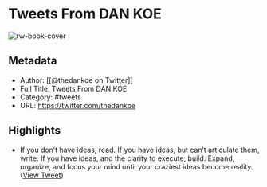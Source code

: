 # Tweets From DAN KOE

![rw-book-cover](https://pbs.twimg.com/profile_images/1728794681713315840/fxRGttcb.jpg)

## Metadata
- Author: [[@thedankoe on Twitter]]
- Full Title: Tweets From DAN KOE
- Category: #tweets
- URL: https://twitter.com/thedankoe

## Highlights
- If you don’t have ideas, read.
  If you have ideas, but can’t articulate them, write.
  If you have ideas, and the clarity to execute, build.
  Expand, organize, and focus your mind until your craziest ideas become reality. ([View Tweet](https://twitter.com/thedankoe/status/1728373220246454457))

